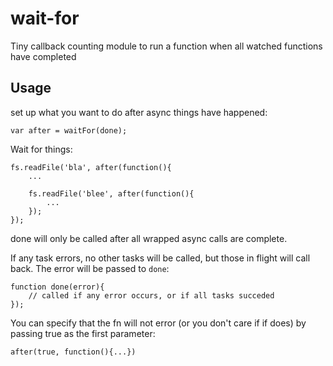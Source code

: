 # wait-for

Tiny callback counting module to run a function when all watched functions have completed

## Usage

set up what you want to do after async things have happened:

    var after = waitFor(done);

Wait for things:

    fs.readFile('bla', after(function(){
        ...

        fs.readFile('blee', after(function(){
            ...
        });
    });

done will only be called after all wrapped async calls are complete.

If any task errors, no other tasks will be called, but those in flight will call back. The error will be passed to ```done```:

    function done(error){
        // called if any error occurs, or if all tasks succeded
    });

You can specify that the fn will not error (or you don't care if if does) by passing true as the first parameter:

    after(true, function(){...})
